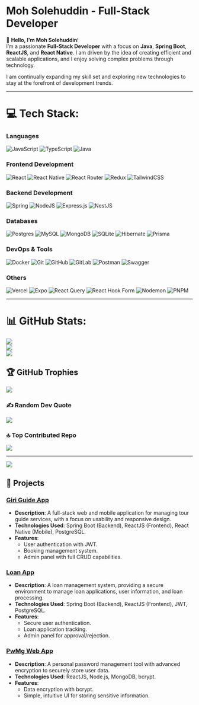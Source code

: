 # **Moh Solehuddin - Full-Stack Developer**

👋 **Hello, I'm Moh Solehuddin**!  
I’m a passionate **Full-Stack Developer** with a focus on **Java**, **Spring Boot**, **ReactJS**, and **React Native**. I am driven by the idea of creating efficient and scalable applications, and I enjoy solving complex problems through technology.

I am continually expanding my skill set and exploring new technologies to stay at the forefront of development trends.

---

# 💻 Tech Stack:

### **Languages**

![JavaScript](https://img.shields.io/badge/javascript-%23323330.svg?style=for-the-badge&logo=javascript&logoColor=%23F7DF1E) ![TypeScript](https://img.shields.io/badge/typescript-%23007ACC.svg?style=for-the-badge&logo=typescript&logoColor=white) ![Java](https://img.shields.io/badge/java-%23ED8B00.svg?style=for-the-badge&logo=openjdk&logoColor=white)

### **Frontend Development**

![React](https://img.shields.io/badge/react-%2320232a.svg?style=for-the-badge&logo=react&logoColor=%2361DAFB) ![React Native](https://img.shields.io/badge/react_native-%2320232a.svg?style=for-the-badge&logo=react&logoColor=%2361DAFB) ![React Router](https://img.shields.io/badge/React_Router-CA4245?style=for-the-badge&logo=react-router&logoColor=white) ![Redux](https://img.shields.io/badge/redux-%23593d88.svg?style=for-the-badge&logo=redux&logoColor=white) ![TailwindCSS](https://img.shields.io/badge/tailwindcss-%2338B2AC.svg?style=for-the-badge&logo=tailwind-css&logoColor=white)

### **Backend Development**

![Spring](https://img.shields.io/badge/spring-%236DB33F.svg?style=for-the-badge&logo=spring&logoColor=white) ![NodeJS](https://img.shields.io/badge/node.js-6DA55F?style=for-the-badge&logo=node.js&logoColor=white) ![Express.js](https://img.shields.io/badge/express.js-%23404d59.svg?style=for-the-badge&logo=express&logoColor=%2361DAFB) ![NestJS](https://img.shields.io/badge/nestjs-%23E0234E.svg?style=for-the-badge&logo=nestjs&logoColor=white)

### **Databases**

![Postgres](https://img.shields.io/badge/postgres-%23316192.svg?style=for-the-badge&logo=postgresql&logoColor=white) ![MySQL](https://img.shields.io/badge/mysql-4479A1.svg?style=for-the-badge&logo=mysql&logoColor=white) ![MongoDB](https://img.shields.io/badge/MongoDB-%234ea94b.svg?style=for-the-badge&logo=mongodb&logoColor=white) ![SQLite](https://img.shields.io/badge/sqlite-%2307405e.svg?style=for-the-badge&logo=sqlite&logoColor=white) ![Hibernate](https://img.shields.io/badge/Hibernate-59666C?style=for-the-badge&logo=Hibernate&logoColor=white) ![Prisma](https://img.shields.io/badge/Prisma-3982CE?style=for-the-badge&logo=Prisma&logoColor=white)

### **DevOps & Tools**

![Docker](https://img.shields.io/badge/docker-%230db7ed.svg?style=for-the-badge&logo=docker&logoColor=white) ![Git](https://img.shields.io/badge/git-%23F05033.svg?style=for-the-badge&logo=git&logoColor=white) ![GitHub](https://img.shields.io/badge/github-%23121011.svg?style=for-the-badge&logo=github&logoColor=white) ![GitLab](https://img.shields.io/badge/gitlab-%23181717.svg?style=for-the-badge&logo=gitlab&logoColor=white) ![Postman](https://img.shields.io/badge/Postman-FF6C37?style=for-the-badge&logo=postman&logoColor=white) ![Swagger](https://img.shields.io/badge/-Swagger-%23Clojure?style=for-the-badge&logo=swagger&logoColor=white)

### **Others**

![Vercel](https://img.shields.io/badge/vercel-%23000000.svg?style=for-the-badge&logo=vercel&logoColor=white) ![Expo](https://img.shields.io/badge/expo-1C1E24?style=for-the-badge&logo=expo&logoColor=#D04A37) ![React Query](https://img.shields.io/badge/-React%20Query-FF4154?style=for-the-badge&logo=react%20query&logoColor=white) ![React Hook Form](https://img.shields.io/badge/React%20Hook%20Form-%23EC5990.svg?style=for-the-badge&logo=reacthookform&logoColor=white) ![Nodemon](https://img.shields.io/badge/NODEMON-%23323330.svg?style=for-the-badge&logo=nodemon&logoColor=%BBDEAD) ![PNPM](https://img.shields.io/badge/pnpm-%234a4a4a.svg?style=for-the-badge&logo=pnpm&logoColor=f69220)

---

# 📊 GitHub Stats:

![](https://github-readme-stats.vercel.app/api?username=MohSolehuddin&theme=dark&hide_border=false&include_all_commits=true&count_private=true)<br/>
![](https://github-readme-streak-stats.herokuapp.com/?user=MohSolehuddin&theme=dark&hide_border=false)<br/>
![](https://github-readme-stats.vercel.app/api/top-langs/?username=MohSolehuddin&theme=dark&hide_border=false&include_all_commits=true&count_private=true&layout=compact)

## 🏆 GitHub Trophies

![](https://github-profile-trophy.vercel.app/?username=MohSolehuddin&theme=radical&no-frame=false&no-bg=false&margin-w=4)

### ✍️ Random Dev Quote

![](https://quotes-github-readme.vercel.app/api?type=horizontal&theme=radical)

### 🔝 Top Contributed Repo

![](https://github-contributor-stats.vercel.app/api?username=MohSolehuddin&limit=5&theme=dark&combine_all_yearly_contributions=true)

---

[![](https://visitcount.itsvg.in/api?id=MohSolehuddin&icon=5&color=0)](https://visitcount.itsvg.in)

<!-- Proudly created with GPRM ( https://gprm.itsvg.in ) -->

## **🚀 Projects**

### **[Giri Guide App](https://github.com/orgs/ABDAV-Enigma)**

- **Description**: A full-stack web and mobile application for managing tour guide services, with a focus on usability and responsive design.
- **Technologies Used**: Spring Boot (Backend), ReactJS (Frontend), React Native (Mobile), PostgreSQL.
- **Features**:
  - User authentication with JWT.
  - Booking management system.
  - Admin panel with full CRUD capabilities.

### **[Loan App](https://github.com/MohSolehuddin/loan-app)**

- **Description**: A loan management system, providing a secure environment to manage loan applications, user information, and loan processing.
- **Technologies Used**: Spring Boot (Backend), ReactJS (Frontend), JWT, PostgreSQL.
- **Features**:
  - Secure user authentication.
  - Loan application tracking.
  - Admin panel for approval/rejection.

### **[PwMg Web App](https://github.com/MohSolehuddin/PwMg)**

- **Description**: A personal password management tool with advanced encryption to securely store user data.
- **Technologies Used**: ReactJS, Node.js, MongoDB, bcrypt.
- **Features**:
  - Data encryption with bcrypt.
  - Simple, intuitive UI for storing sensitive information.
